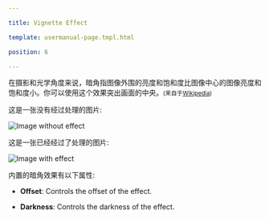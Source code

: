 ---
title: Vignette Effect
template: usermanual-page.tmpl.html
position: 6
---

在摄影和光学角度来说，暗角指图像外围的亮度和饱和度比图像中心的图像亮度和饱和度小。你可以使用这个效果突出画面的中央。<small>(来自于[Wikipedia][1])</small>

这是一张没有经过处理的图片:

<img alt="Image without effect" src="/images/platform/posteffects/without_effects.png"></img>

这是一张已经经过了处理的图片:

<img alt="Image with effect" src="/images/platform/posteffects/with_vignette.png"></img>

内置的暗角效果有以下属性:

* **Offset**: Controls the offset of the effect.
* **Darkness**: Controls the darkness of the effect.

[1]: http://en.wikipedia.org/wiki/Vignetting

